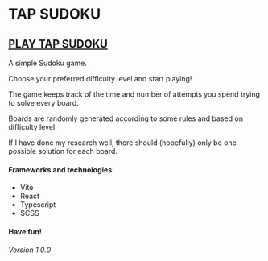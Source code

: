 # TAP SUDOKU

## [PLAY TAP SUDOKU](https://imaginaryverse.github.io/tap-sudoku/)

A simple Sudoku game.

Choose your preferred difficulty level and start playing!

The game keeps track of the time and number of attempts you spend trying to solve every board.

Boards are randomly generated according to some rules and based on difficulty level.

If I have done my research well, there should (hopefully) only be one possible solution for each board.

#### Frameworks and technologies:

- Vite
- React
- Typescript
- SCSS

#### Have fun!

###### Version 1.0.0
